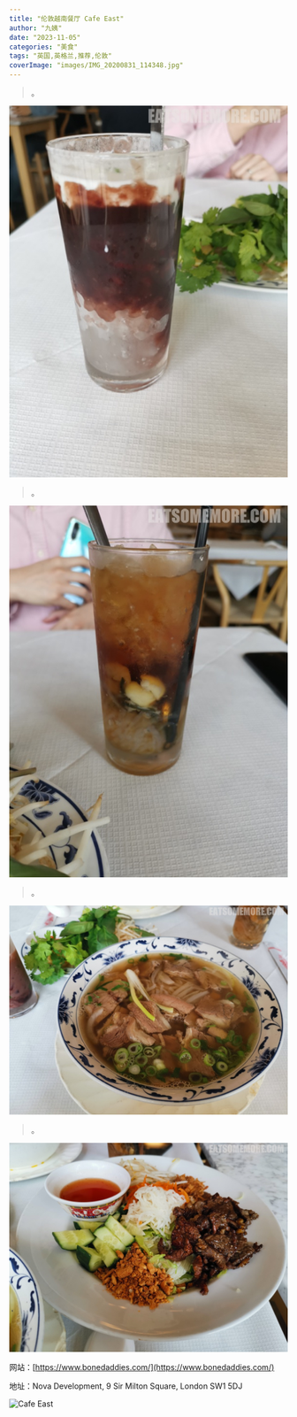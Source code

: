 ```yaml
---
title: "伦敦越南餐厅 Cafe East"
author: "九姨"
date: "2023-11-05"
categories: "美食"
tags: "英国,英格兰,推荐,伦敦"
coverImage: "images/IMG_20200831_114348.jpg"
---
```


>。

![Cafe East](images/IMG_20200831_113716.jpg)

>。

![Cafe East](images/IMG_20200831_113722.jpg)

>。

![Cafe East](images/IMG_20200831_114348.jpg)

>。

![Cafe East](images/IMG_20200831_114458.jpg)

网站：[https://www.bonedaddies.com/](https://www.bonedaddies.com/)

地址：Nova Development, 9 Sir Milton Square, London SW1 5DJ

![Cafe East](images/.jpg)
